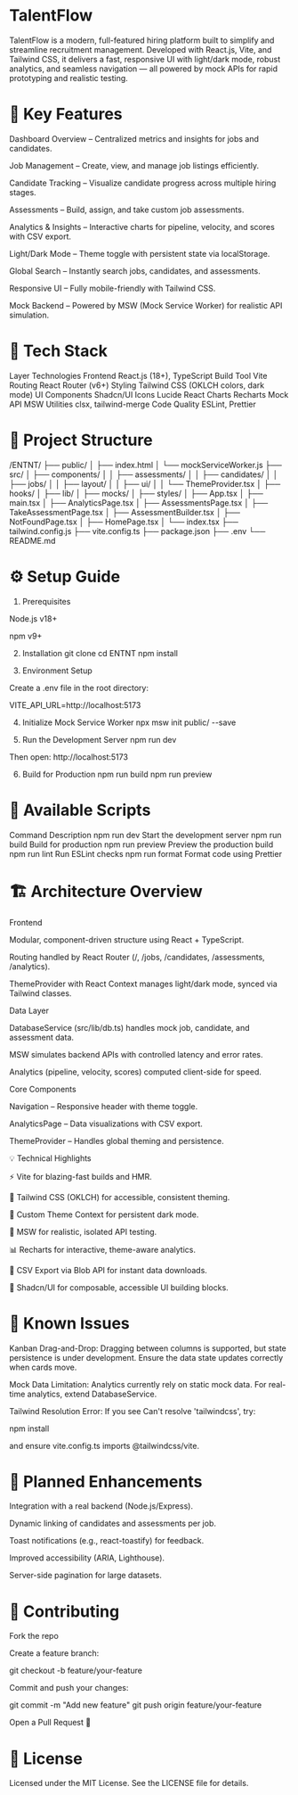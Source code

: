 # TalentFlow

TalentFlow is a modern, full-featured hiring platform built to simplify and streamline recruitment management.
Developed with React.js, Vite, and Tailwind CSS, it delivers a fast, responsive UI with light/dark mode, robust analytics, and seamless navigation — all powered by mock APIs for rapid prototyping and realistic testing.

#  🚀 Key Features

Dashboard Overview – Centralized metrics and insights for jobs and candidates.

Job Management – Create, view, and manage job listings efficiently.

Candidate Tracking – Visualize candidate progress across multiple hiring stages.

Assessments – Build, assign, and take custom job assessments.

Analytics & Insights – Interactive charts for pipeline, velocity, and scores with CSV export.

Light/Dark Mode – Theme toggle with persistent state via localStorage.

Global Search – Instantly search jobs, candidates, and assessments.

Responsive UI – Fully mobile-friendly with Tailwind CSS.

Mock Backend – Powered by MSW (Mock Service Worker) for realistic API simulation.

# 🧱 Tech Stack
Layer	Technologies
Frontend	React.js (18+), TypeScript
Build Tool	Vite
Routing	React Router (v6+)
Styling	Tailwind CSS (OKLCH colors, dark mode)
UI Components	Shadcn/UI
Icons	Lucide React
Charts	Recharts
Mock API	MSW
Utilities	clsx, tailwind-merge
Code Quality	ESLint, Prettier

# 📂 Project Structure
/ENTNT/
├── public/
│   ├── index.html
│   └── mockServiceWorker.js
├── src/
│   ├── components/
│   │   ├── assessments/
│   │   ├── candidates/
│   │   ├── jobs/
│   │   ├── layout/
│   │   ├── ui/
│   │   └── ThemeProvider.tsx
│   ├── hooks/
│   ├── lib/
│   ├── mocks/
│   ├── styles/
│   ├── App.tsx
│   ├── main.tsx
│   ├── AnalyticsPage.tsx
│   ├── AssessmentsPage.tsx
│   ├── TakeAssessmentPage.tsx
│   ├── AssessmentBuilder.tsx
│   ├── NotFoundPage.tsx
│   ├── HomePage.tsx
│   └── index.tsx
├── tailwind.config.js
├── vite.config.ts
├── package.json
├── .env
└── README.md

# ⚙️ Setup Guide
1. Prerequisites

Node.js v18+

npm v9+

2. Installation
git clone <repository-url>
cd ENTNT
npm install

3. Environment Setup

Create a .env file in the root directory:

VITE_API_URL=http://localhost:5173

4. Initialize Mock Service Worker
npx msw init public/ --save

5. Run the Development Server
npm run dev


Then open: http://localhost:5173

6. Build for Production
npm run build
npm run preview

# 🧩 Available Scripts
Command	Description
npm run dev	Start the development server
npm run build	Build for production
npm run preview	Preview the production build
npm run lint	Run ESLint checks
npm run format	Format code using Prettier
# 🏗️ Architecture Overview
Frontend

Modular, component-driven structure using React + TypeScript.

Routing handled by React Router (/, /jobs, /candidates, /assessments, /analytics).

ThemeProvider with React Context manages light/dark mode, synced via Tailwind classes.

Data Layer

DatabaseService (src/lib/db.ts) handles mock job, candidate, and assessment data.

MSW simulates backend APIs with controlled latency and error rates.

Analytics (pipeline, velocity, scores) computed client-side for speed.

Core Components

Navigation – Responsive header with theme toggle.

AnalyticsPage – Data visualizations with CSV export.

ThemeProvider – Handles global theming and persistence.

💡 Technical Highlights

⚡ Vite for blazing-fast builds and HMR.

🎨 Tailwind CSS (OKLCH) for accessible, consistent theming.

🧠 Custom Theme Context for persistent dark mode.

🧪 MSW for realistic, isolated API testing.

📊 Recharts for interactive, theme-aware analytics.

📂 CSV Export via Blob API for instant data downloads.

🧱 Shadcn/UI for composable, accessible UI building blocks.

# 🐞 Known Issues

Kanban Drag-and-Drop:
Dragging between columns is supported, but state persistence is under development.
Ensure the data state updates correctly when cards move.

Mock Data Limitation:
Analytics currently rely on static mock data. For real-time analytics, extend DatabaseService.

Tailwind Resolution Error:
If you see Can't resolve 'tailwindcss', try:

npm install


and ensure vite.config.ts imports @tailwindcss/vite.

# 🔮 Planned Enhancements

Integration with a real backend (Node.js/Express).

Dynamic linking of candidates and assessments per job.

Toast notifications (e.g., react-toastify) for feedback.

Improved accessibility (ARIA, Lighthouse).

Server-side pagination for large datasets.

# 🤝 Contributing

Fork the repo

Create a feature branch:

git checkout -b feature/your-feature


Commit and push your changes:

git commit -m "Add new feature"
git push origin feature/your-feature


Open a Pull Request 🚀

# 📜 License

Licensed under the MIT License.
See the LICENSE
 file for details.

